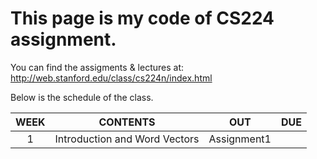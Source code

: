 This page is my code of CS224 assignment.
=============================================================
You can find the assigments & lectures at:  
http://web.stanford.edu/class/cs224n/index.html

Below is the schedule of the class.  

|WEEK|CONTENTS|OUT|DUE|
|:---:|:---:|:---:|:---:|
|1|Introduction and Word Vectors|Assignment1||
